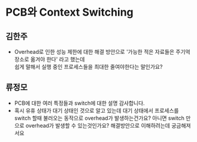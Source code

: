 # PCB와 Context Switching

## 김한주
- Overhead로 인한 성능 제한에 대한 해결 방안으로 '가능한 적은 자료들은 주기억 장소로 옮겨야 한다' 라고 했는데  
  쉽게 말해서 실행 중인 프로세스들을 최대한 줄여야한다는 말인가요?

## 류정모
- PCB에 대한 여러 특정들과 switch에 대한 설명 감사합니다. 
- 혹시 유휴 상태가 대기 상태인 것으로 알고 있는데 대기 상태에서 프로세스를 switch 할때 불러오는 동작으로 overhead가 발생하는건가요? 아니면 switch 만으로 overhead가 발생할 수 있는것인가요? 해결방안으로 이해하려는데 궁금해져서요
